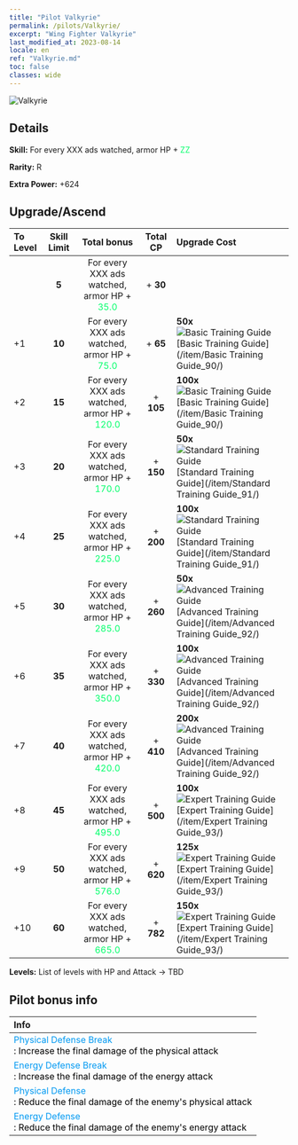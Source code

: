 ```yaml
---
title: "Pilot Valkyrie"
permalink: /pilots/Valkyrie/
excerpt: "Wing Fighter Valkyrie"
last_modified_at: 2023-08-14
locale: en
ref: "Valkyrie.md"
toc: false
classes: wide
---
```



 ![Valkyrie](/images/pilots/aviator_piece_4004.png)

## Details

 **Skill:** For every XXX ads watched, armor HP + <span style="color: #03ff6b">ZZ</span><br/><span style="color: #000000;"></span> 

 **Rarity:** R 

 **Extra Power:** +624 



## Upgrade/Ascend

  |  To Level | Skill Limit |     Total bonus    | Total CP |   Upgrade Cost     |
  |:----|:-----:|:-------------------:|:-------:|:-----------------|
  |   | **5**  | For every XXX ads watched, armor HP + <span style="color: #03ff6b">35.0</span><br/><span style="color: #000000;"></span>  | + **30**  |  |
  | +1  | **10**  | For every XXX ads watched, armor HP + <span style="color: #03ff6b">75.0</span><br/><span style="color: #000000;"></span>  | + **65**  | **50x**![Basic Training Guide](/images/item/Basic_Training_Guide_p.png)[Basic Training Guide](/item/Basic Training Guide_90/) |
  | +2  | **15**  | For every XXX ads watched, armor HP + <span style="color: #03ff6b">120.0</span><br/><span style="color: #000000;"></span>  | + **105**  | **100x**![Basic Training Guide](/images/item/Basic_Training_Guide_p.png)[Basic Training Guide](/item/Basic Training Guide_90/) |
  | +3  | **20**  | For every XXX ads watched, armor HP + <span style="color: #03ff6b">170.0</span><br/><span style="color: #000000;"></span>  | + **150**  | **50x**![Standard Training Guide](/images/item/Standard_Training_Guide_p.png)[Standard Training Guide](/item/Standard Training Guide_91/) |
  | +4  | **25**  | For every XXX ads watched, armor HP + <span style="color: #03ff6b">225.0</span><br/><span style="color: #000000;"></span>  | + **200**  | **100x**![Standard Training Guide](/images/item/Standard_Training_Guide_p.png)[Standard Training Guide](/item/Standard Training Guide_91/) |
  | +5  | **30**  | For every XXX ads watched, armor HP + <span style="color: #03ff6b">285.0</span><br/><span style="color: #000000;"></span>  | + **260**  | **50x**![Advanced Training Guide](/images/item/Advanced_Training_Guide_p.png)[Advanced Training Guide](/item/Advanced Training Guide_92/) |
  | +6  | **35**  | For every XXX ads watched, armor HP + <span style="color: #03ff6b">350.0</span><br/><span style="color: #000000;"></span>  | + **330**  | **100x**![Advanced Training Guide](/images/item/Advanced_Training_Guide_p.png)[Advanced Training Guide](/item/Advanced Training Guide_92/) |
  | +7  | **40**  | For every XXX ads watched, armor HP + <span style="color: #03ff6b">420.0</span><br/><span style="color: #000000;"></span>  | + **410**  | **200x**![Advanced Training Guide](/images/item/Advanced_Training_Guide_p.png)[Advanced Training Guide](/item/Advanced Training Guide_92/) |
  | +8  | **45**  | For every XXX ads watched, armor HP + <span style="color: #03ff6b">495.0</span><br/><span style="color: #000000;"></span>  | + **500**  | **100x**![Expert Training Guide](/images/item/Expert_Training_Guide_p.png)[Expert Training Guide](/item/Expert Training Guide_93/) |
  | +9  | **50**  | For every XXX ads watched, armor HP + <span style="color: #03ff6b">576.0</span><br/><span style="color: #000000;"></span>  | + **620**  | **125x**![Expert Training Guide](/images/item/Expert_Training_Guide_p.png)[Expert Training Guide](/item/Expert Training Guide_93/) |
  | +10  | **60**  | For every XXX ads watched, armor HP + <span style="color: #03ff6b">665.0</span><br/><span style="color: #000000;"></span>  | + **782**  | **150x**![Expert Training Guide](/images/item/Expert_Training_Guide_p.png)[Expert Training Guide](/item/Expert Training Guide_93/) |



 **Levels:**  List of levels with HP and Attack -> TBD



## Pilot bonus info

  |  Info |
  |:------|
  | <span style="color: #0099f2">Physical Defense Break</span><br/><span style="color: #000000;">: Increase the final damage of the physical attack</span> |
  | <span style="color: #0099f2">Energy Defense Break</span><br/><span style="color: #000000;">: Increase the final damage of the energy attack</span> |
  | <span style="color: #0099f2">Physical Defense</span><br/><span style="color: #000000;">: Reduce the final damage of the enemy's physical attack</span> |
  | <span style="color: #0099f2">Energy Defense</span><br/><span style="color: #000000;">: Reduce the final damage of the enemy's energy attack</span> |


